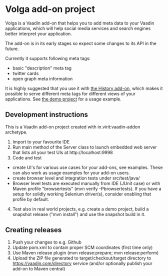 # Volga add-on project

Volga is a Vaadin add-on that helps you to add meta data to your Vaadin applications, which will help social media services and search engines better interpret your application.

The add-on is in its early stages so expect some changes to its API in the future.

Currently it supports following meta tags:

 * basic "description" meta tag
 * twitter cards
 * open graph meta information

It is highly suggested that you use it with [the History add-on](https://vaadin.com/directory#!addon/history), which makes it possible to serve different meta tags for different views of your applications. See [the demo project](https://github.com/mstahv/volga/tree/master/volga-example) for a usage example.

## Development instructions 

This is a Vaadin add-on project created with in.virit:vaadin-addon archetype.


1. Import to your favourite IDE
2. Run main method of the Server class to launch embedded web server that lists all your test UIs at http://localhost:9998
3. Code and test
  * create UI's for various use cases for your add-ons, see examples. These can also work as usage examples for your add-on users.
  * create browser level and integration tests under src/test/java/
  * Browser level tests are executed manually from IDE (JUnit case) or with Maven profile "browsertests" (mvn verify -Pbrowsertests). If you have a setup for solidly working Selenium driver(s), consider enabling that profile by default.
4. Test also in real world projects, e.g. create a demo project, build a snapshot release ("mvn install") and use the snapshot build in it.

## Creating releases

1. Push your changes to e.g. Github 
2. Update pom.xml to contain proper SCM coordinates (first time only)
3. Use Maven release plugin (mvn release:prepare; mvn release:perform)
4. Upload the ZIP file generated to target/checkout/target directory to https://vaadin.com/directory service (and/or optionally publish your add-on to Maven central)

